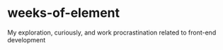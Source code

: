 # weeks-of-element
My exploration, curiously, and work procrastination related to front-end development

